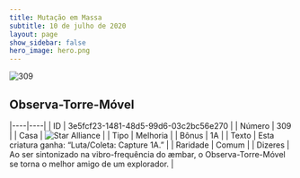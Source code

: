 ```yaml
---
title: Mutação em Massa
subtitle: 10 de julho de 2020
layout: page
show_sidebar: false
hero_image: hero.png
---
```


![309](https://cdn.keyforgegame.com/media/card_front/pt/479_309_58M3CG48V3QC_pt.png)

## Observa-Torre-Móvel

|----|----|
| ID | 3e5fcf23-1481-48d5-99d6-03c2bc56e270 |
| Número | 309 |
| Casa | ![Star Alliance](https://archonarcana.com/images/thumb/7/7d/Star_Alliance.png/22px-Star_Alliance.png "Aliança Estelar") |
| Tipo | Melhoria |
| Bônus | 1A |
| Texto | Esta criatura ganha: “Luta/Coleta: Capture 1A.” |
| Raridade | Comum |
| Dizeres | Ao ser sintonizado na vibro-frequência do æmbar, o Observa-Torre-Móvel se torna o melhor amigo de um explorador. |
